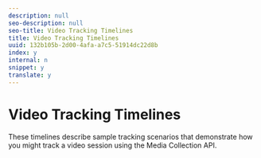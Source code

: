 ```yaml
---
description: null
seo-description: null
seo-title: Video Tracking Timelines
title: Video Tracking Timelines
uuid: 132b105b-2d00-4afa-a7c5-51914dc22d8b
index: y
internal: n
snippet: y
translate: y
---
```


# Video Tracking Timelines

These timelines describe sample tracking scenarios that demonstrate how you might track a video session using the Media Collection API. 
